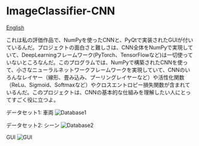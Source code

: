 # ImageClassifier-CNN

[English](https://github.com/KanaMeisa/ImageClassifier-CNN/blob/master/README.md)

これは私の評価作品で、NumPyを使ったCNNと、PyQtで実装されたGUIが付いているんだ。プロジェクトの面白さと難しさは、CNN全体をNumPyで実現していて、DeepLearningフレームワーク(PyTorch、TensorFlowなど)は一切使っていないところなんだ。このプログラムでは、NumPyで構築されたCNNを使って、小さなニューラルネットワークフレームワークを実現していて、CNNのいろんなレイヤー（線形、畳み込み、プーリングレイヤーなど）や活性化関数（ReLu、Sigmoid、Softmaxなど）やクロスエントロピー損失関数が含まれているんだ。このプロジェクトは、CNNの基本的な仕組みを理解したい人にとってすごく役に立つよ。

データセット1: 車両
![Database1](https://github.com/KanaMeisa/ImageClassifier-NumPyCNN/blob/master/.idea/Picture.png)

データセット2: シーン
![Database2](https://github.com/KanaMeisa/ImageClassifier-NumPyCNN/blob/master/.idea/Picture1.png)

GUI
![GUI](https://github.com/KanaMeisa/ImageClassifier-NumPyCNN/blob/master/.idea/Picture2.png)
